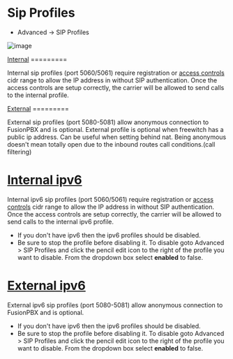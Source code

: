 # Sip Profiles

-   Advanced -\> SIP Profiles

![image](../_static/images/fusionpbx_sip_profiles.jpg)

[Internal](/en/latest/advanced/internal_sip_profile.html) =========

Internal sip profiles (port 5060/5061) require registration or [access
controls](http://docs.fusionpbx.com/en/latest/advanced/access_controls.html)
cidr range to allow the IP address in without SIP authentication. Once
the access controls are setup correctly, the carrier will be allowed to
send calls to the internal profile.

[External](/en/latest/advanced/external_sip_profile.html) =========

External sip profiles (port 5080-5081) allow anonymous connection to
FusionPBX and is optional. External profile is optional when freewitch
has a public ip address. Can be useful when setting behind nat. Being
anonymous doesn\'t mean totally open due to the inbound routes call
conditions.(call filtering)

[Internal ipv6](/en/latest/advanced/internal_ipv6_sip_profile.html)
==============

Internal ipv6 sip profiles (port 5060/5061) require registration or
[access
controls](http://docs.fusionpbx.com/en/latest/advanced/access_controls.html)
cidr range to allow the IP address in without SIP authentication. Once
the access controls are setup correctly, the carrier will be allowed to
send calls to the internal ipv6 profile.

-   If you don\'t have ipv6 then the ipv6 profiles should be disabled.
-   Be sure to stop the profile before disabling it. To disable goto
    Advanced \> SIP Profiles and click the pencil edit icon to the right
    of the profile you want to disable. From the dropdown box select
    **enabled** to false.

[External ipv6](/en/latest/advanced/external_ipv6_sip_profile.html)
==============

External ipv6 sip profiles (port 5080-5081) allow anonymous connection
to FusionPBX and is optional.

-   If you don\'t have ipv6 then the ipv6 profiles should be disabled.
-   Be sure to stop the profile before disabling it. To disable goto
    Advanced \> SIP Profiles and click the pencil edit icon to the right
    of the profile you want to disable. From the dropdown box select
    **enabled** to false.
